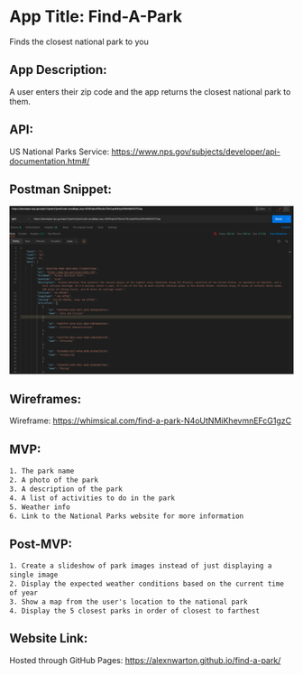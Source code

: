# App Title: Find-A-Park
Finds the closest national park to you

## App Description: 
A user enters their zip code and the app returns the closest national park to them.

## API: 
US National Parks Service: https://www.nps.gov/subjects/developer/api-documentation.htm#/

## Postman Snippet: 
![Postman Snippet](images/Postman-snippet.png)

## Wireframes: 
Wireframe: https://whimsical.com/find-a-park-N4oUtNMiKhevmnEFcG1gzC

## MVP: 
	1. The park name
	2. A photo of the park 
	3. A description of the park
	4. A list of activities to do in the park
	5. Weather info 
	6. Link to the National Parks website for more information

## Post-MVP:
	1. Create a slideshow of park images instead of just displaying a single image
	2. Display the expected weather conditions based on the current time of year
	3. Show a map from the user's location to the national park
	4. Display the 5 closest parks in order of closest to farthest

## Website Link:
Hosted through GitHub Pages: https://alexnwarton.github.io/find-a-park/

